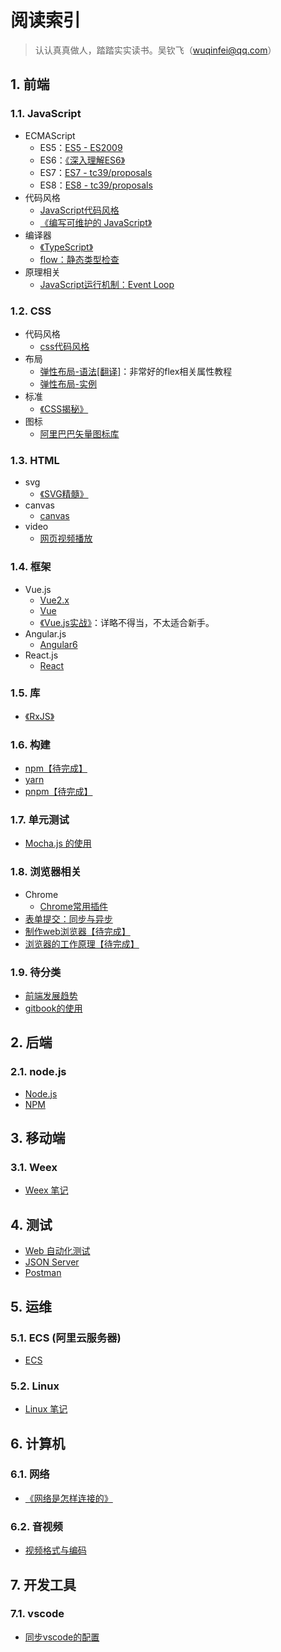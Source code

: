 # 阅读索引

> 认认真真做人，踏踏实实读书。吴钦飞（wuqinfei@qq.com）

## 1. 前端

### 1.1. JavaScript

* ECMAScript
  * ES5：[ES5 - ES2009](./blog/2018/08/15.ES5.md)
  * ES6：[《深入理解ES6》](./FrontEnd/JavaScript/深入理解ES6)
  * ES7：[ES7 - tc39/proposals](./blog/2018/08/16.ES7.md)
  * ES8：[ES8 - tc39/proposals](./blog/2018/09/12.ES8.md)
* 代码风格
  * [JavaScript代码风格](./blog/2018/08/08.JavaScript代码风格.md)
  * [《编写可维护的 JavaScript》](./FrontEnd/其他/MaintainableJavaScript/readme.md)
* 编译器
  * [《TypeScript》](./FrontEnd/JavaScript/TypeScript)
  * [flow：静态类型检查](./blog/2018/10/14.flow静态类型检查.md)
* 原理相关
  * [JavaScript运行机制：Event Loop](./blog/2018/09/02.EventLoop.md)

### 1.2. CSS

* 代码风格
  * [css代码风格](./blog/2018/08/09.css代码风格.md)
* 布局
  * [弹性布局-语法[翻译]](./blog/2018/06/01.弹性布局-语法.md)：非常好的flex相关属性教程
  * [弹性布局-实例](./blog/2018/06/02.弹性布局-实例.md)
* 标准
  * [《CSS揭秘》](./FrontEnd/CSS/CSS揭秘)
* 图标
  * [阿里巴巴矢量图标库](./FrontEnd/CSS/阿里巴巴矢量图标库.md)

### 1.3. HTML

* svg
  * [《SVG精髓》](./FrontEnd/HTML/SVG精髓)
* canvas
  * [canvas](./FrontEnd/HTML/canvas)
* video
  * [网页视频播放](./blog/2018/07/04.视频播放（包括IE8）.md)

### 1.4. 框架

* Vue.js
  * [Vue2.x](./FrontEnd/框架/Vue2.x/readme.md)
  * [Vue](./FrontEnd/框架/Vue)
  * [《Vue.js实战》](./FrontEnd/框架/Vue.js实战)：详略不得当，不太适合新手。
* Angular.js
  * [Angular6](./FrontEnd/框架/Angular6)
* React.js
  * [React](./FrontEnd/框架/React)

### 1.5. 库

* [《RxJS》](./FrontEnd/库/RxJS/readme.md)

### 1.6. 构建

* [npm【待完成】](./FrontEnd/Build/npm.md)
* [yarn](./FrontEnd/Build/yarn.md)
* [pnpm【待完成】](./FrontEnd/Build/pnpm.md)

### 1.7. 单元测试

* [Mocha.js 的使用](./blog/2018/10/09.mochajs的使用.md)

### 1.8. 浏览器相关

* Chrome
  * [Chrome常用插件](./blog/2018/09/01.Chrome常用插件.md)
* [表单提交：同步与异步](./blog/2018/08/31.同步与异步表单提交.md)
* [制作web浏览器【待完成】](./FrontEnd/其他/制作web浏览器/readme.md)
* [浏览器的工作原理【待完成】](./blog/2018/08/11.浏览器的工作原理.md)

### 1.9. 待分类

* [前端发展趋势](./blog/2018/07/30.前端发展趋势.md)
* [gitbook的使用](./blog/2018/10/30.gitbook的使用.md)

## 2. 后端

### 2.1. node.js

* [Node.js](./BackEnd/node/readme.md)
* [NPM](./BackEnd/npm/readme.md)

## 3. 移动端

### 3.1. Weex

* [Weex 笔记](./Mobile/weex/readme.md)

## 4. 测试

* [Web 自动化测试](./Test/Web自动化测试/readme.md)
* [JSON Server](./blog/2018/08/29.JsonServer.md)
* [Postman](./blog/2018/08/30.Postman.md)

## 5. 运维

### 5.1. ECS (阿里云服务器)

* [ECS](./Operation/ECS/readme.md)

### 5.2. Linux

* [Linux 笔记](./Operation/Linux/readme.md)

## 6. 计算机

### 6.1. 网络

* [《网络是怎样连接的》](./网络/网络是怎样连接的)

### 6.2. 音视频

* [视频格式与编码](./blog/2018/08/03.视频格式与编码.md)

## 7. 开发工具

### 7.1. vscode

* [同步vscode的配置](./blog/2018/09/11.同步vscode的配置.md)
